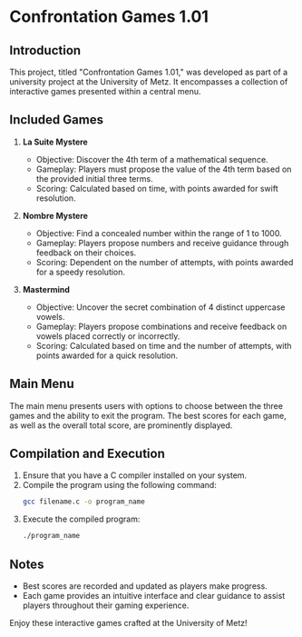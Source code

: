 # Confrontation Games 1.01

## Introduction
This project, titled "Confrontation Games 1.01," was developed as part of a university project at the University of Metz. It encompasses a collection of interactive games presented within a central menu.

## Included Games
1. **La Suite Mystere**
   - Objective: Discover the 4th term of a mathematical sequence.
   - Gameplay: Players must propose the value of the 4th term based on the provided initial three terms.
   - Scoring: Calculated based on time, with points awarded for swift resolution.

2. **Nombre Mystere**
   - Objective: Find a concealed number within the range of 1 to 1000.
   - Gameplay: Players propose numbers and receive guidance through feedback on their choices.
   - Scoring: Dependent on the number of attempts, with points awarded for a speedy resolution.

3. **Mastermind**
   - Objective: Uncover the secret combination of 4 distinct uppercase vowels.
   - Gameplay: Players propose combinations and receive feedback on vowels placed correctly or incorrectly.
   - Scoring: Calculated based on time and the number of attempts, with points awarded for a quick resolution.

## Main Menu
The main menu presents users with options to choose between the three games and the ability to exit the program. The best scores for each game, as well as the overall total score, are prominently displayed.

## Compilation and Execution
1. Ensure that you have a C compiler installed on your system.
2. Compile the program using the following command:
   ```bash
   gcc filename.c -o program_name
   ```
3. Execute the compiled program:
   ```bash
   ./program_name
   ```

## Notes
- Best scores are recorded and updated as players make progress.
- Each game provides an intuitive interface and clear guidance to assist players throughout their gaming experience.

Enjoy these interactive games crafted at the University of Metz!
